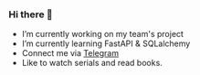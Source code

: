 ### Hi there 👋


- I’m currently working on my team's project
- I’m currently learning FastAPI & SQLalchemy
- Connect me via [Telegram](https://t.me/O_1iVkA)
- Like to watch serials and read books.
